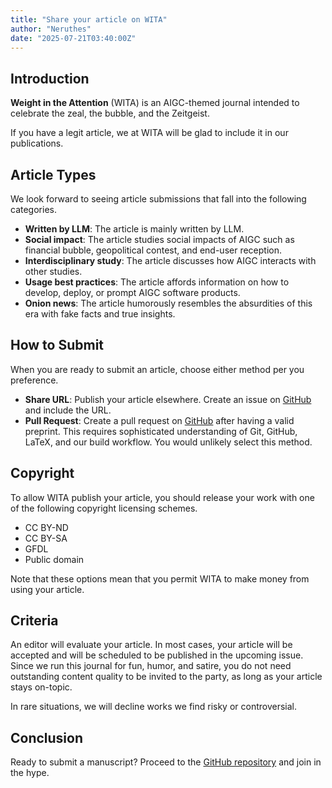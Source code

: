```yaml
---
title: "Share your article on WITA"
author: "Neruthes"
date: "2025-07-21T03:40:00Z"
---
```


<h2>Introduction</h2>

<p><strong>Weight in the Attention</strong> (WITA) is an AIGC-themed journal intended to celebrate the zeal, the bubble, and the Zeitgeist.</p>
<p>If you have a legit article, we at WITA will be glad to include it in our publications.</p>



<h2>Article Types</h2>
We look forward to seeing article submissions that fall into the following categories.
<ul>
	<li><strong>Written by LLM</strong>&colon; The article is mainly written by LLM.</li>
	<li><strong>Social impact</strong>&colon; The article studies social impacts of AIGC such as financial bubble, geopolitical contest, and end-user reception.</li>
	<li><strong>Interdisciplinary study</strong>&colon; The article discusses how AIGC interacts with other studies.</li>
	<li><strong>Usage best practices</strong>&colon; The article affords information on how to develop, deploy, or prompt AIGC software products.</li>
	<li><strong>Onion news</strong>&colon; The article humorously resembles the absurdities of this era with fake facts and true insights.</li>
</ul>


<h2>How to Submit</h2>
<p>When you are ready to submit an article, choose either method per you preference.</p>
<ul>
    <li><strong>Share URL</strong>&colon; Publish your article elsewhere. Create an issue on <a href="https://github.com/wita-journal/wita-journal">GitHub</a> and include the URL.</li>
    <li><strong>Pull Request</strong>&colon; Create a pull request on <a href="https://github.com/wita-journal/wita-journal">GitHub</a> after having a valid preprint. This requires sophisticated understanding of Git, GitHub, LaTeX, and our build workflow. You would unlikely select this method.</li>
</ul>



<h2>Copyright</h2>
<p>To allow WITA publish your article, you should release your work with one of the following copyright licensing schemes.</p>
<ul>
    <li>CC BY-ND</li>
    <li>CC BY-SA</li>
    <li>GFDL</li>
    <li>Public domain</li>
</ul>

<p>Note that these options mean that you permit WITA to make money from using your article.</p>


<h2>Criteria</h2>
<p>An editor will evaluate your article. In most cases, your article will be accepted and will be scheduled to be published in the upcoming issue. Since we run this journal for fun, humor, and satire, you do not need outstanding content quality to be invited to the party, as long as your article stays on-topic.</p>
<p>In rare situations, we will decline works we find risky or controversial.</p>



<h2>Conclusion</h2>
<p>Ready to submit a manuscript? Proceed to the <a href="https://github.com/wita-journal/wita-journal">GitHub repository</a> and join in the hype.</p>
